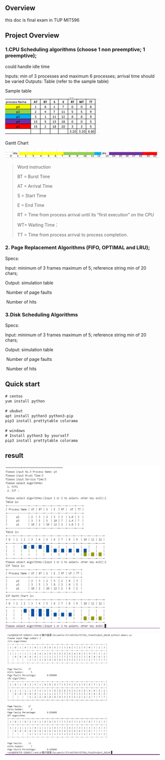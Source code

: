 ## Overview

this doc is  final exam in TUP MIT596

## Project Overview 

### 1.CPU Scheduling algorithms (choose 1 non preemptive; 1 preemptive); 

could handle idle time

Inputs:   min of 3 processes and maximum 6 processes; arrival time should be varied
Outputs: Table (refer to the sample table)

Sample table

![image-20220207010528604](./img/img1.png)

Gantt Chart

![image-20220207010528604](./img/img2.png)





> Word instruction 
>
> BT = Burst Time 
>
> AT = Arrival Time 
>
> S = Start Time
>
> E = End Time
>
> RT = Time from process arrival until its “first execution” on the CPU
>
> WT= Waiting Time：
>
> TT = Time from process arrival to process completion.



### 2. Page Replacement Algorithms (FIFO, OPTIMAL and LRU);

Specs:

Input: minimum of 3 frames maximum of 5; reference string min of 20 chars; 

Output: simulation table	

​        Number of page faults

​		Number of hits



### 3.Disk Scheduling Algorithms

Specs:

Input: minimum of 3 frames maximum of 5; reference string min of 20 chars; 

Output: simulation table	

​        Number of page faults

​	Number of hits



## Quick start

```
# centos
yum install python

# ububut
apt install python3 python3-pip
pip3 install prettytable colorama

# windows
# Install python3 by yourself
pip3 install prettytable colorama
```



## result



![image-20220207011321494](./img/image-20220207011321494.png)

![image-20220207011321494](./img/image-20220207011321496.png)